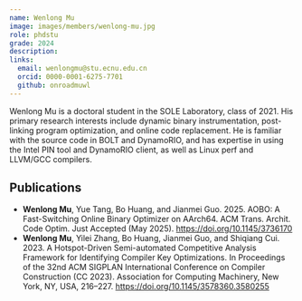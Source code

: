 ```yaml
---
name: Wenlong Mu
image: images/members/wenlong-mu.jpg
role: phdstu
grade: 2024
description: 
links:
  email: wenlongmu@stu.ecnu.edu.cn
  orcid: 0000-0001-6275-7701
  github: onroadmuwl
---
```


Wenlong Mu is a doctoral student in the SOLE Laboratory, class of 2021. His primary research interests include dynamic binary instrumentation, post-linking program optimization, and online code replacement. He is familiar with the source code in BOLT and DynamoRIO, and has expertise in using the Intel PIN tool and DynamoRIO client, as well as Linux perf and LLVM/GCC compilers.

## Publications

- **Wenlong Mu**, Yue Tang, Bo Huang, and Jianmei Guo. 2025. AOBO: A Fast-Switching Online Binary Optimizer on AArch64. ACM Trans. Archit. Code Optim. Just Accepted (May 2025). https://doi.org/10.1145/3736170
- **Wenlong Mu**, Yilei Zhang, Bo Huang, Jianmei Guo, and Shiqiang Cui. 2023. A Hotspot-Driven Semi-automated Competitive Analysis Framework for Identifying Compiler Key Optimizations. In Proceedings of the 32nd ACM SIGPLAN International Conference on Compiler Construction (CC 2023). Association for Computing Machinery, New York, NY, USA, 216–227. https://doi.org/10.1145/3578360.3580255

